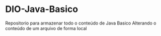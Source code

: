 # DIO-Java-Basico
Repositorio para armazenar todo o conteúdo de Java Basico
Alterando o conteúdo de um arquivo de forma local